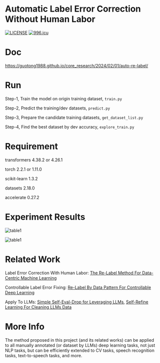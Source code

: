 # Automatic Label Error Correction Without Human Labor

[![LICENSE](https://img.shields.io/badge/license-Anti%20996-blue.svg)](https://github.com/996icu/996.ICU/blob/master/LICENSE)
[![996.icu](https://img.shields.io/badge/link-996.icu-red.svg)](https://996.icu)

# Doc

https://guotong1988.github.io/core_research/2024/02/01/auto-re-label/

# Run

Step-1, Train the model on origin training dataset, `train.py`

Step-2, Predict the training/dev datasets, `predict.py`

Step-3, Prepare the candidate training datasets, `get_dataset_list.py`

Step-4, Find the best dataset by dev accuracy, `explore_train.py`


# Requirement

transformers            4.38.2 or 4.26.1

torch                   2.2.1 or 1.11.0

scikit-learn            1.3.2

datasets                2.18.0

accelerate              0.27.2

# Experiment Results

![table1](https://guotong1988.github.io/assets/png/auto-relabel/table1.png)

![table1](https://guotong1988.github.io/assets/png/auto-relabel/table2.png)

# Related Work

Label Error Correction With Human Labor: [The Re-Label Method For Data-Centric Machine Learning](https://arxiv.org/abs/2302.04391) 

Controllable Label Error Fixing: [Re-Label By Data Pattern For Controllable Deep Learning](https://www.techrxiv.org/users/679328/articles/679640)

Apply To LLMs: [Simple Self-Eval-Drop for Leveraging LLMs](https://guotong1988.github.io/research/2024/09/01/self-drop-for-use-llm/), [Self-Refine Learning For Cleaning LLMs Data](https://guotong1988.github.io/research/2024/12/31/self-refine-use-llm/)

# More Info

The method proposed in this project (and its related works) can be applied to all manually annotated (or dataset by LLMs) deep learning tasks, not just NLP tasks, but can be efficiently extended to CV tasks, speech recognition tasks, text-to-speech tasks, and more.

